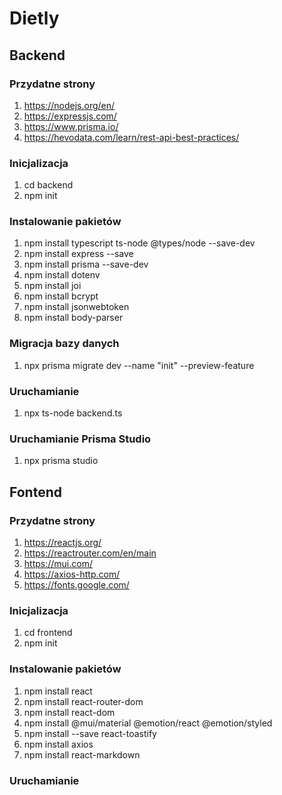 # Dietly

## Backend

### Przydatne strony
1. https://nodejs.org/en/
2. https://expressjs.com/
3. https://www.prisma.io/
4. https://hevodata.com/learn/rest-api-best-practices/

### Inicjalizacja
1. cd backend
2. npm init

### Instalowanie pakietów
1. npm install typescript ts-node @types/node --save-dev
2. npm install express --save
3. npm install prisma --save-dev
4. npm install dotenv
5. npm install joi
6. npm install bcrypt 
7. npm install jsonwebtoken
8. npm install body-parser

### Migracja bazy danych
1. npx prisma migrate dev --name "init" --preview-feature

### Uruchamianie
1. npx ts-node backend.ts

### Uruchamianie Prisma Studio
1. npx prisma studio


## Fontend

### Przydatne strony
1. https://reactjs.org/
2. https://reactrouter.com/en/main
3. https://mui.com/
4. https://axios-http.com/
5. https://fonts.google.com/

### Inicjalizacja
1. cd frontend
2. npm init

### Instalowanie pakietów
1. npm install react
2. npm install react-router-dom
3. npm install react-dom
4. npm install @mui/material @emotion/react @emotion/styled
5. npm install --save react-toastify
6. npm install axios
7. npm install react-markdown

### Uruchamianie